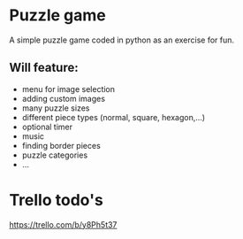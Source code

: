 # Puzzle game
A simple puzzle game coded in python as an exercise for fun.

## Will feature:

- menu for image selection
- adding custom images
- many puzzle sizes
- different piece types (normal, square, hexagon,...)
- optional timer
- music
- finding border pieces
- puzzle categories
- ...

# Trello todo's

https://trello.com/b/y8Ph5t37
